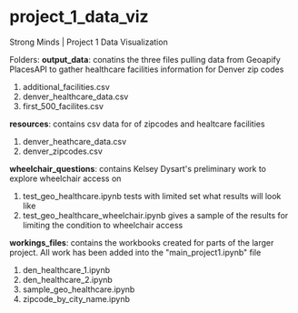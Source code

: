 # project_1_data_viz
Strong Minds | Project 1 Data Visualization


Folders: 
**output_data**: conatins the three files pulling data from Geoapify PlacesAPI to gather healthcare facilities information for Denver zip codes
1. additional_facilities.csv
2. denver_healthcare_data.csv
3. first_500_facilites.csv

**resources**: contains csv data for of zipcodes and healtcare facilities
1. denver_heathcare_data.csv
2. denver_zipcodes.csv

**wheelchair_questions**: contains Kelsey Dysart's preliminary work to explore wheelchair access on 
1. test_geo_healthcare.ipynb tests with limited set what results will look like
2. test_geo_healthcare_wheelchair.ipynb gives a sample of the results for limiting the condition to wheelchair access

**workings_files**: contains the workbooks created for parts of the larger project. All work has been added into the "main_project1.ipynb" file
1. den_healthcare_1.ipynb
2. den_healthcare_2.ipynb
3. sample_geo_healthcare.ipynb
4. zipcode_by_city_name.ipynb